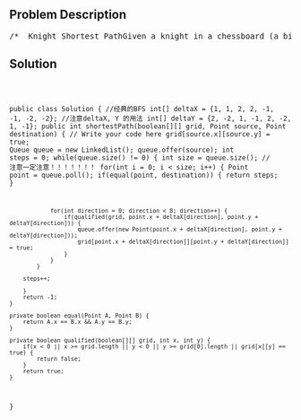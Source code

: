 <!--
<style>
  body { font-family: Arial, sans-serif; }
  .container { max-width: 700px; margin: 0 auto; padding: 10px; }
  .comment-block { background-color: #f9f9f9; padding: 10px; border-left: 5px solid #ccc; overflow-wrap: break-word; white-space: pre-wrap; }
  .code-block { background-color: #f4f4f4; padding: 10px; border: 1px solid #ddd; overflow-wrap: break-word; white-space: pre-wrap; }
</style>
-->

<div class='container'>
<h2>Problem Description</h2>
<div class='comment-block'>
<pre>
/*  Knight Shortest PathGiven a knight in a chessboard (a binary matrix with 0 as empty and 1 as barrier) with a sourceposition,find the shortest path to a destination position, return the length of the route.Return -1 if knight can not reached.ClarificationIf the knight is at (x, y), he can get to the following positions in one step:(x + 1, y + 2)(x + 1, y - 2)(x - 1, y + 2)(x - 1, y - 2)(x + 2, y + 1)(x + 2, y - 1)(x - 2, y + 1)(x - 2, y - 1)Example[[0,0,0], [0,0,0], [0,0,0]]source = [2, 0] destination = [2, 2] return 2[[0,1,0], [0,0,0], [0,0,0]]source = [2, 0] destination = [2, 2] return 6[[0,1,0], [0,0,1], [0,0,0]]source = [2, 0] destination = [2, 2] return -1*//** * Definition for a point. * public class Point { *     publoc int x, y; *     public Point() { x = 0; y = 0; } *     public Point(int a, int b) { x = a; y = b; } * } */    /**     * @param grid a chessboard included 0 (false) and 1 (true)     * @param source, destination a point     * @return the shortest path     */</pre>
</div>

<h2>Solution</h2>
<div class='code-block'>
<pre><code class='language-java'>

public class Solution { //经典的BFS
    int[] deltaX = {1, 1, 2, 2, -1, -1, -2, -2}; //注意deltaX, Y 的用法
    int[] deltaY = {2, -2, 1, -1, 2, -2, 1, -1};
    public int shortestPath(boolean[][] grid, Point source, Point destination) {
        // Write your code here
        grid[source.x][source.y] = true;
        Queue<Point> queue = new LinkedList<Point>();
        queue.offer(source);
        int steps = 0;
        while(queue.size() != 0) {
            int size = queue.size(); // 注意一定注意！！！！！！！
            for(int i = 0; i < size; i++) {
                Point point = queue.poll();
                if(equal(point, destination)) {
                    return steps;
                }
                
                for(int direction = 0; direction < 8; direction++) {
                    if(qualified(grid, point.x + deltaX[direction], point.y + deltaY[direction])) {
                        queue.offer(new Point(point.x + deltaX[direction], point.y + deltaY[direction]));
                        grid[point.x + deltaX[direction]][point.y + deltaY[direction]] = true;
                    }
                }
            }
            
        steps++;
        
        }
        return -1;
    }
    
    private boolean equal(Point A, Point B) {
        return A.x == B.x && A.y == B.y;
    }
    
    private boolean qualified(boolean[][] grid, int x, int y) {
        if(x < 0 || x >= grid.length || y < 0 || y >= grid[0].length || grid[x][y] == true) {
            return false;
        }
        return true;
    }
}</code></pre>
</div>
</div>
